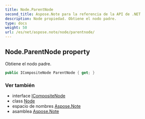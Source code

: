 ```yaml
---
title: Node.ParentNode
second_title: Aspose.Note para la referencia de la API de .NET
description: Node propiedad. Obtiene el nodo padre.
type: docs
weight: 50
url: /es/net/aspose.note/node/parentnode/
---
```

## Node.ParentNode property

Obtiene el nodo padre.

```csharp
public ICompositeNode ParentNode { get; }
```

### Ver también

* interface [ICompositeNode](../../icompositenode/)
* class [Node](../)
* espacio de nombres [Aspose.Note](../../node/)
* asamblea [Aspose.Note](../../../)


